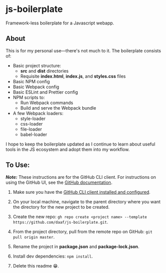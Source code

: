 # js-boilerplate

Framework-less boilerplate for a Javascript webapp.

## About

This is for my personal use&mdash;there's not much to it. The boilerplate consists of:

-   Basic project structure:
      -   **src** and **dist** directories
      -   Requisite **index.html**, **index.js**, and **styles.css** files
-   Basic NPM config
-   Basic Webpack config
-   Basic ESLint and Prettier config
-   NPM scripts to:
      -   Run Webpack commands
      -   Build and serve the Webpack bundle
-   A few Webpack loaders:
      -   style-loader
      -   css-loader
      -   file-loader
      -   babel-loader

I hope to keep the boilerplate updated as I continue to learn about useful tools in the JS ecosystem and adopt them into my workflow.

## To Use:

**_Note:_** These instructions are for the GitHub CLI client. For instructions on using the GitHub UI, see the [GitHub documentation](https://docs.github.com/en/free-pro-team@latest/github/creating-cloning-and-archiving-repositories/creating-a-repository-from-a-template).

1. Make sure you have the [GitHub CLI client installed and configured](https://github.com/cli/cli).

2. On your local machine, navigate to the parent directory where you want the directory for the new project to be created.

3. Create the new repo:
   `gh repo create <project name> --template https://github.com/daaf/js-boilerplate.git`.

4. From the project directory, pull from the remote repo on GitHub: `git pull origin master`.

5. Rename the project in **package.json** and **package-lock.json**.

6. Install dev dependencies:
   `npm install`.

7. Delete this readme :grin:.
